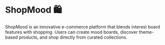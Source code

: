 # ShopMood 🛍️
ShopMood is an innovative e-commerce platform that blends interest board features with shopping. Users can create mood boards, discover theme-based products, and shop directly from curated collections.
